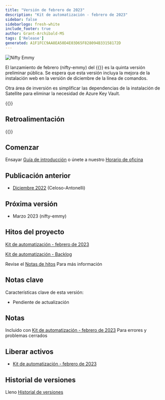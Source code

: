 ```yaml
---
title: "Versión de febrero de 2023"
description: "Kit de automatización - febrero de 2023"
sidebar: false
sidebarlogo: fresh-white
include_footer: true
author: Grant-Archibald-MS
tags: ['Release']
generated: A1F1FCC9AA8EA50D4E03D65F828094B33158172D
---
```


<div class="optional">

![Nifty Emmy](/images/nifty-emmy.png)

El lanzamiento de febrero (nifty-emmy) del {{<product-name>}} es la quinta versión preliminar pública. Se espera que esta versión incluya la mejora de la instalación web en la versión de diciembre de la línea de comandos.

Otra área de inversión es simplificar las dependencias de la instalación de Satellite para eliminar la necesidad de Azure Key Vault.

</div>

<div class="optional">

{{<presentationStyles>}}

## Retroalimentación

{{<questions name="/content/es/releases/feburary-2023.json" completed="Gracias por proporcionar comentarios" showNavigationButtons="false" locale="es">}}

</div>

<div class="optional">

## Comenzar

Ensayar [Guía de introducción](/es/get-started) o únete a nuestro [Horario de oficina](/es/office-hours)

## Publicación anterior

- [Diciembre 2022](/es/releases/december-2022) (Celoso-Antonelli)

## Próxima versión

- Marzo 2023 (nifty-emmy)

## Hitos del proyecto

[Kit de automatización - febrero de 2023](https://github.com/orgs/microsoft/projects/486/views/9)

[Kit de automatización - Backlog](https://github.com/orgs/microsoft/projects/486/views/1)

Revise el [Notas de hitos](/es/releases/milestones) Para más información

## Notas clave

Características clave de esta versión:

- Pendiente de actualización

## Notas

Incluido con [Kit de automatización - febrero de 2023](https://github.com/microsoft/powercat-automation-kit/releases/tag/AutomationKit-February2023) Para errores y problemas cerrados

## Liberar activos

- [Kit de automatización - febrero de 2023](https://github.com/microsoft/powercat-automation-kit/releases/tag/AutomationKit-February2023)

## Historial de versiones

Lleno [Historial de versiones](/es/releases)

</div>
